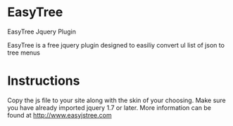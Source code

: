 EasyTree
========

EasyTree Jquery Plugin


EasyTree is a free jquery plugin designed to easiliy convert ul list of json to tree menus

Instructions
=============

Copy the js file to your site along with the skin of your choosing. 
Make sure you have already imported jquery 1.7 or later.
More information can be found at http://www.easyjstree.com
